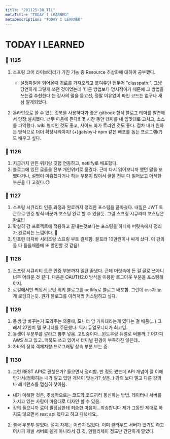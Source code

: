```yaml
---
title: "201125~30_TIL"
metaTitle: "TODAY I LEARNED"
metaDescription: "TODAY I LEARNED"
---
```


# TODAY I LEARNED

### 🍒 1125

1. 스프링 코어 라이브러리가 가진 기능 중 Resource 추상화에 대하여 공부했다.
    - 설정파일을 읽어올때 경로를 가져오려고 붙여주던 접두어 "classpath:".
    그냥 당연하게 그렇게 쓰던 것이었는데 '다른 방법보다 명시적이기 때문에 그 방법을 쓰는걸 추천한다'는 강사의 말을 듣고선,
    정말 이유없이 짜인 코드는 없구나 새삼 알게되었다.

2. 온라인으로 쓸 수 있는 깃북을 사용하다가 좋은 gitbook 형식 블로그 테마를 발견해서 당장 설치했다. 너무 마음에 든다!!
몇 시간 동안 테마를 내 입맛대로 고치고, 소스를 파악했다. wiki 형식인 것도 좋고, 사이드 바가 트리인 것도 좋다. 점차 내가 원하는 방식으로 더더 확장시켜야지!
(+)gatsby나 npm 같은 배포를 돕는 프로그램(?)도 배우고 싶다.


### 🍒 1126

1. 지금까지 만든 위키랑 깃헙 연동하고, netlify로 배포했다.
2. 블로그에 있던 글들을 전부 개인위키로 옮겼다. 근데 다시 읽어보니까 했던 말을 또했다거나, 설명이 미흡했다거나 하는 부분이 많아서 글을 전부 다 읽어보고 어색한 부분을 다 고쳤다.😓


### 🍒 1127

1. 스프링 시큐리티 인증 과정과 완료까지 정리한 포스팅을 끝마쳤다. 내일은 JWT 토큰으로 인증 방식 바꾼거 포스팅 완료 할 수 있을듯. 그럼 스프링 시큐리티 포스팅은 완료!!!
2. 확실히 걍 프로젝트에 적용하고 끝내는것보다는 포스팅을 하니까 머릿속에서 정리가 완료되는 느낌이다. 👊
3. 인프런 더자바 시리즈랑 스프링 부트 결제함. 블프라 10만원이나 싸게 샀다. 이 강의들 다 들을때쯤에 또 할인할 것 같음!


### 🍒 1128

1. 스프링 시큐리티 토큰 인증 부분까지 일단 끝냈다. 근데 머릿속에 든 걸 글로 쓰자니 너무 어려운 것 같다. 다음은 OAUTH2.0 방식을 이용한 로그아웃 부분을 포스팅해야지.
2. 로컬에서만 띄워서 보던 위키 블로그를 netlify로 블로그 배포함. 그런데 css가 늦게 로딩되는듯. 뭔가 블로그를 이리저리 커스텀하고 싶다.


### 🍒 1129

1. 동생 방 바꾸는거 도와주는 와중에, 모니터 암 거치대라는게 있다는 걸 배움(...) 그래서 27인치 델 모니터를 주문했다. 역시 듀얼모니터가 최고임.
2. 동생이 우분투를 깔라고 뽐뿌 넣음. 고민중이다...윈도우랑 듀얼로 써볼까..? 어차피 AWS 쓰고 있고..맥북도 쓰고 있어서 터미널 환경이 부족하진 않은데..
3. 자바의 정석 객체지향 프로그래밍 상속 부분 보는 중.


### 🍒 1130

1. 그런 REST API로 괜찮은가? 들으면서 정리함. 반 정도 봤는데 API 개념이 잘 이해 안가서(정확히는 내가 알고 있던 개념이 맞는가? 싶은..) 강의 보다 말고 다른 강의나 레퍼런스를 열심히 찾아봄.
  - 내가 이해한 것은, 추상적으로는 코드와 코드끼리 통신하는 방법. 데이터나 서버를 가지고 있는 사람이 마음대로 디자인 할 수 있음.
  - 강의 들으니까 로이 필딩님한테 죄송한 마음이...죄송합니다 제가 그동안 제대로 하지도 않으면서 rest api 했다고 하고 다녔네요..
2. 결국 우분투 깔았다. 설치 자체는 어렵지 않았다. 이미 클라우드 서버가 있기도 하고 어차피 개발 서버로 쓸게 아니라서 걍 깃, 인텔리제이 정도만 간단하게 깔았다.

